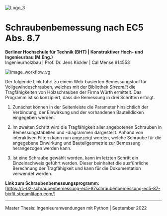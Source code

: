 ![Logo_3](https://user-images.githubusercontent.com/104301991/191497550-89374a19-1686-468f-b351-b216a7b07fea.png)


# Schraubenbemessung nach EC5 Abs. 8.7
**Berliner Hochschule für Technik (BHT) | Konstruktiver Hoch- und Ingenieurbau (M.Eng.)** <br>
Ingenieurholzbau | Prof. Dr. Jens Kickler | Cal Mense 914553 <br>

![image_workflow_vg](https://user-images.githubusercontent.com/104301991/191503357-be3cdd22-543a-4be1-bdac-a882e1b201c0.png)

Der folgende Link führt zu einem Web-basierten Bemessungstool für Vollgewindeschrauben, welches mit der Bibliothek *Streamlit* die Tragfähigkeiten von Holzschrauben der Firma Würth ermittelt. Das Programm ist so konzipiert, dass die Bemessung in drei Schritten erfolgt.

1)	Zunächst können in der Seitenleiste die Parameter hinsichtlich der Verbindung, der Einwirkung und der vorhandenen Bauteildicken eingegeben werden.

2)	Im zweiten Schritt wird die Tragfähigkeit aller angebotenen Schrauben in Bemessungstabellen und -diagrammen dargestellt. Anhand von interaktiven Filtern kann nun angezeigt werden, welche Schraube für die angegebene Einwirkung und Bauteilgeometrie zur Bemessung herangezogen werden kann.

3)	Ist eine Schraube gewählt worden, kann im letzten Schritt ein Einzelnachweis geführt werden. Dieser beinhaltet die ausführliche Berechnung der Tragfähigkeit und kann für die Dokumentation verwendet werden.

**Link zum Schraubenbemessungsprogramm:** <br>
[https://c-02-schraubenbemessung-ec5-87schraubenbemessung-ec5-87-bixfit.streamlitapp.com/]

---
Master Thesis: Ingenieuranwendungen mit Python | September 2022
